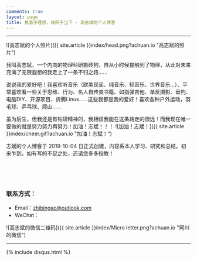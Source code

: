 ```yaml
---
comments: true
layout: page
title: 执着于理想，纯粹于当下 - 高志斌的个人博客
---
```

---

![高志斌的个人照片]({{ site.article }}index/head.png?achuan.io "高志斌的照片")

我叫高志斌，一个内向的物理科研搬砖狗，自从小时候接触到了物理，从此对未来充满了无限遐想的我走上了一条不归之路......<br>

说说我的爱好吧！我喜欢听音乐（欧美民谣、纯音乐、轻音乐、世界音乐...）、平常喜欢看一些关于思维、行为、名人自传类书籍、如指弹吉他、单反摄影、垂钓、电脑DIY、开源项目、折腾Linux......这些我都是我的爱好！喜欢各种户外运动，羽毛球、乒乓球、爬山......<br>

虽为后生，但我还是有钻研精神的，我相信我能在这条路走的很远！而我现在唯一要做的就是努力努力再努力！加油！志斌！！！ ![加油！志斌！]({{ site.article }}index/cheer.gif?achuan.io "加油！志斌！")<br>

志斌的个人博客于 2019-10-04 日正式创建，内容系本人学习、研究和总结。初来乍到，如有写的不足之处，还请您多多指教！<br>


<br><br><br>

### 联系方式：

- Email：<zhibingao@outlook.com><br>
- WeChat：<br>

![高志斌的微信二维码]({{ site.article }}index/Micro letter.png?achuan.io "阿川的微信")

---

[1]: http://www.dxinfo.com?achuan.io

{% include disqus.html %}
